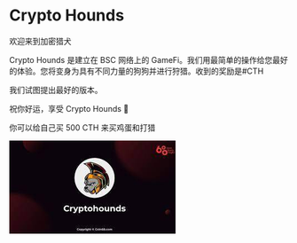 # Crypto Hounds

<p>欢迎来到加密猎犬&nbsp;</p>
<p>Crypto Hounds 是建立在 BSC 网络上的 GameFi。我们用最简单的操作给您最好的体验。您将变身为具有不同力量的狗狗并进行狩猎。收到的奖励是#CTH</p>
<p>我们试图提出最好的版本。</p>
<p>祝你好运，享受 Crypto Hounds 🚀</p>
<p>你可以给自己买 500 CTH 来买鸡蛋和打猎</p>

![download](download.jpg)

